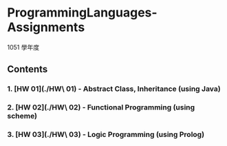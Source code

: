 # ProgrammingLanguages-Assignments
1051 學年度

## Contents
### 1. [HW 01](./HW\ 01) - Abstract Class, Inheritance (using Java)
### 2. [HW 02](./HW\ 02) - Functional Programming (using scheme)
### 3. [HW 03](./HW\ 03) - Logic Programming (using Prolog)